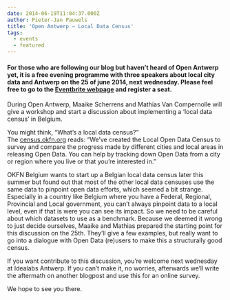 ```yaml
---
date: 2014-06-19T11:04:37.000Z
author: Pieter-Jan Pauwels
title: 'Open Antwerp – Local Data Census'
tags:
  - events
  - featured
---
```


#### For those who are following our blog but haven’t heard of Open Antwerp yet, it is a free evening programme with three speakers about local city data and Antwerp on the 25 of june 2014, next wednesday. Please feel free to go to the [Eventbrite webpage](http://www.eventbrite.com/e/open-antwerp-registration-11919219707?aff=eorg) and register a seat.

During Open Antwerp, Maaike Scherrens and Mathias Van Compernolle will give a workshop and start a discussion about implementing a ‘local data census’ in Belgium.

You might think, “What’s a local data census?”  
The [census.okfn.org](http://meta.census.okfn.org/) reads: “We’ve created the Local Open Data Census to survey and compare the progress made by different cities and local areas in releasing Open Data. You can help by tracking down Open Data from a city or region where you live or that you’re interested in.”

OKFN Belgium wants to start up a Belgian local data census later this summer but found out that most of the other local data censuses use the same data to pinpoint open data efforts, which seemed a bit strange. Especially in a country like Belgium where you have a Federal, Regional, Provincial and Local government, you can’t always pinpoint data to a local level, even if that is were you can see its impact. So we need to be careful about which datasets to use as a benchmark. Because we deemed it wrong to just decide ourselves, Maaike and Mathias prepared the starting point for this discussion on the 25th. They’ll give a few examples, but really want to go into a dialogue with Open Data (re)users to make this a structurally good census.

If you want contribute to this discussion, you’re welcome next wednesday at Idealabs Antwerp. If you can’t make it, no worries, afterwards we’ll write the aftermath on another blogpost and use this for an online survey.

We hope to see you there.
